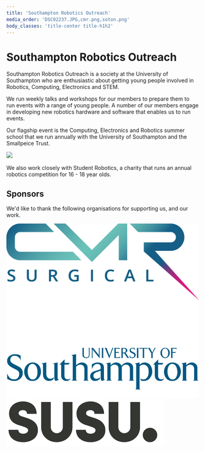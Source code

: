```yaml
---
title: 'Southampton Robotics Outreach'
media_order: 'DSC02237.JPG,cmr.png,soton.png'
body_classes: 'title-center title-h1h2'
---
```


# Southampton Robotics Outreach


Southampton Robotics Outreach is a society at the University of Southampton who are enthusiastic about getting young people involved in Robotics, Computing, Electronics and STEM. 

We run weekly talks and workshops for our members to prepare them to run events with a range of young people. A number of our members engage in developing new robotics hardware and software that enables us to run events.

Our flagship event is the Computing, Electronics and Robotics summer school that we run annually with the University of Southampton and the Smallpeice Trust.

![](DSC02237.JPG)

We also work closely with Student Robotics, a charity that runs an annual robotics competition for 16 - 18 year olds.

## Sponsors

We'd like to thank the following organisations for supporting us, and our work.

![](cmr.png?cropResize=300,300) ![](soton.png?cropResize=300,300) ![](susu.png?cropResize=300,300)
